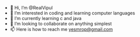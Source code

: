 - 👋 Hi, I’m @RealVipul
- 👀 I’m interested in coding and learning computer languages
- 🌱 I’m currently learning c and java
- 💞️ I’m looking to collaborate on anything simplest
- 📫 Here is how to reach me yesmrop@gmail.com

<!---
RealVipul/RealVipul is a ✨ special ✨ repository because its `README.md` (this file) appears on your GitHub profile.
You can click the Preview link to take a look at your changes.
--->
